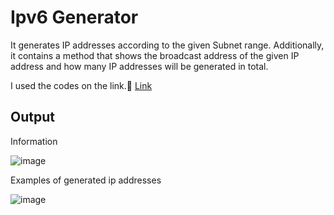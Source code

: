 # Ipv6 Generator

It generates IP addresses according to the given Subnet range. Additionally, it contains a method that shows the broadcast address of the given IP address and how many IP addresses will be generated in total.

I used the codes on the link.🙂 [Link](https://go.dev/play/p/fe-F2k6prlA)

## Output

Information

![image](https://user-images.githubusercontent.com/22862224/163074275-60c378aa-231b-4af6-aa9a-aec743f52197.png)

Examples of generated ip addresses

![image](https://user-images.githubusercontent.com/22862224/163074366-78cc7ea1-44ab-4b80-897f-001a304e870a.png)
